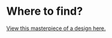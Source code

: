 # Where to find?
[View this masterpiece of a design here.](https://dci-marc.github.io/w02-d04-e01-omar/)
